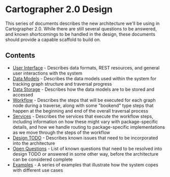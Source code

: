 # Cartographer 2.0 Design

This series of documents describes the new architecture we'll be using in Cartographer 2.0. While there are still several questions to be answered, and known shortcomings to be handled in the design, these documents should provide a capable scaffold to build on.

## Contents

* [User Interface](user-interface.md) - Describes data formats, REST resources, and general user interactions with the system
* [Data Models](data-models.md) - Describes the data models used within the system for tracking graph structure and traversal progress
* [Data Storage](data-storage.md) - Describes how the data models are to be stored and accessed
* [Workflow](workflow.md) - Describes the steps that will be executed for each graph node during a traverse, along with some "bookend" type steps that happen at the beginning and end of the overall traversal process
* [Services](services.md) - Describes the services that execute the workflow steps, including information on how these might vary with package-specific details, and how we handle routing to package-specific implementations as we move through the steps of the workflow
* [Design TODO](design-todo.md) - Describes known issues that need to be incorporated into the architecture
* [Open Questions](open-questions.md) - List of known questions that need to be resolved into design TODO or answered in some other way, before the architecture can be considered complete
* [Examples](examples/) - A series of examples that illustrate how the system copes with different use cases


 

